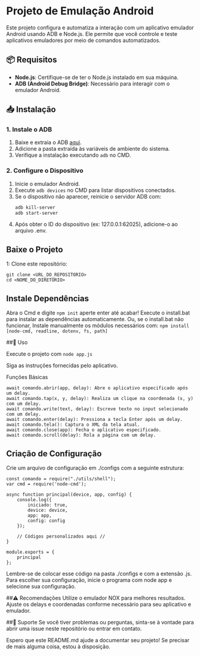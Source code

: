 # Projeto de Emulação Android

Este projeto configura e automatiza a interação com um aplicativo emulador Android usando ADB e Node.js. Ele permite que você controle e teste aplicativos emuladores por meio de comandos automatizados.

## 📦 Requisitos

- **Node.js**: Certifique-se de ter o Node.js instalado em sua máquina.
- **ADB (Android Debug Bridge)**: Necessário para interagir com o emulador Android.

## 📥 Instalação

### 1. Instale o ADB

1. Baixe e extraia o ADB [aqui](https://dl.google.com/android/repository/platform-tools-latest-windows.zip).
2. Adicione a pasta extraída às variáveis de ambiente do sistema.
3. Verifique a instalação executando `adb` no CMD.

### 2. Configure o Dispositivo

1. Inicie o emulador Android.
2. Execute `adb devices` no CMD para listar dispositivos conectados.
3. Se o dispositivo não aparecer, reinicie o servidor ADB com:
   ```sh
   adb kill-server
   adb start-server

4) Após obter o ID do dispositivo (ex: 127.0.0.1:62025), adicione-o ao arquivo .env.
   
## Baixe o Projeto

1: Clone este repositório:
```
git clone <URL_DO_REPOSITORIO>
cd <NOME_DO_DIRETORIO>
```

## Instale Dependências
Abra o Cmd e digite ``` npm init ``` aperte enter até acabar!
Execute o install.bat para instalar as dependências automaticamente.
Ou, se o install.bat não funcionar, Instale manualmente os módulos necessários com:
``` npm install [node-cmd, readline, dotenv, fs, path] ```

##🚀 Uso

Execute o projeto com
``` node app.js ```

Siga as instruções fornecidas pelo aplicativo.

Funções Básicas

``` 
await comando.abrir(app, delay): Abre o aplicativo especificado após um delay.
await comando.tap(x, y, delay): Realiza um clique na coordenada (x, y) com um delay.
await comando.write(text, delay): Escreve texto no input selecionado com um delay.
await comando.enter(delay): Pressiona a tecla Enter após um delay.
await comando.tela(): Captura o XML da tela atual.
await comando.close(app): Fecha o aplicativo especificado.
await comando.scroll(delay): Rola a página com um delay.

```

## Criação de Configuração
Crie um arquivo de configuração em ./configs com a seguinte estrutura:

```
const comando = require("./utils/shell");
var cmd = require('node-cmd');

async function principal(device, app, config) {
    console.log({
        iniciado: true,
        device: device,
        app: app,
        config: config
    });
    
    // Códigos personalizados aqui //
}

module.exports = {
    principal
};

```

Lembre-se de colocar esse código na pasta ./configs e com a extensão .js. Para escolher sua configuração, inicie o programa com node app e selecione sua configuração.

##⚠️ Recomendações
Utilize o emulador NOX para melhores resultados.
Ajuste os delays e coordenadas conforme necessário para seu aplicativo e emulador.

##💬 Suporte
Se você tiver problemas ou perguntas, sinta-se à vontade para abrir uma issue neste repositório ou entrar em contato.

Espero que este README.md ajude a documentar seu projeto! Se precisar de mais alguma coisa, estou à disposição.
